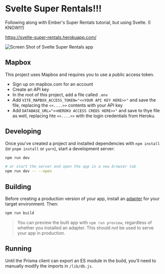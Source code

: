 # Svelte Super Rentals!!!

Following along with Ember's Super Rentals tutorial, but using Svelte.  (I KNOW!!!)

https://svelte-super-rentals.herokuapp.com/

![Screen Shot of Svelte Super Rentals app](https://user-images.githubusercontent.com/1759897/120029154-b4561380-bfc3-11eb-90fc-595543fd25f4.png)


## Mapbox
This project uses Mapbox and requires you to use a public access token.  
- Sign up on mapbox.com for an account
- Create an API key
- In the root of this project, add a file called `.env`
- Add `VITE_MAPBOX_ACCESS_TOKEN="<<YOUR API KEY HERE>>"` and save the file, replacing the `<<....>>` contents with your API key
- Add `DATABASE_URL="<<HEROKU ACCESS CREDS HERE>>"` and save to thye file as well, replacing hte `<<....>>` with the login credentials from Heroku.

## Developing

Once you've created a project and installed dependencies with `npm install` (or `pnpm install` or `yarn`), start a development server:

```bash
npm run dev

# or start the server and open the app in a new browser tab
npm run dev -- --open
```

## Building

Before creating a production version of your app, install an [adapter](https://kit.svelte.dev/docs#adapters) for your target environment. Then:

```bash
npm run build
```

> You can preview the built app with `npm run preview`, regardless of whether you installed an adapter. This should _not_ be used to serve your app in production.

## Running
Until the Prisma client can export an ES module in the build, you'll need to manually modify the imports in `/lib/db.js`.